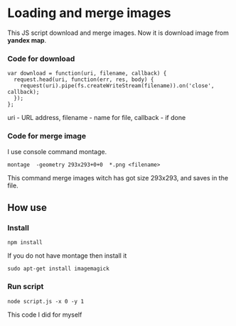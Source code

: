 # Loading and merge images

This JS script download and merge images.
Now it is download image from **yandex map**.

### Code for download
```
var download = function(uri, filename, callback) {
  request.head(uri, function(err, res, body) {
    request(uri).pipe(fs.createWriteStream(filename)).on('close', callback);
  });
};
```
uri - URL address, filename - name for file, callback - if done

### Code for merge  image
I use console command montage.
```
montage  -geometry 293x293+0+0  *.png <filename>
```
This command merge images witch has got size 293x293, and saves in the file.

## How use
### Install
```
npm install
```
If you do not have montage then install it
```
sudo apt-get install imagemagick
```
### Run script
```
node script.js -x 0 -y 1
```
This code I did for myself

